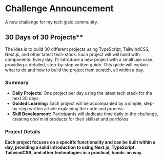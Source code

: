 # Challenge Announcement

A new challenge for my tech giaic community.

## 30 Days of 30 Projects**

The idea is to build 30 different projects using TypeScript, TailwindCSS, Next.js, and other latest tech-stack. Each project will will build with components. Every day, I'll introduce a new project with a small use case, providing a detailed, step-by-step written guide. This guide will explain what to do and how to build the project from scratch, all within a day.

### Summary

- **Daily Projects:** One project per day using the latest tech stack for the next 30 days.
- **Guided Learning:** Each project will be accompanied by a simple, step-by-step written article explaining the code and process.
- **Skill Development:** Participants will dedicate time daily to the challenge, creating cool mini products for their skillset and portfolios.

### Project Details

**Each project focuses on a specific functionality and can be built within a day, providing a solid introduction to using Next.js, TypeScript, TailwindCSS, and other technologies in a practical, hands-on way.**

